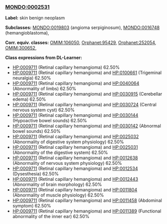 
### [MONDO:0002531](http://purl.obolibrary.org/obo/MONDO_0002531)
**Label:** skin benign neoplasm

**Subclasses:** [MONDO:0019803](http://purl.obolibrary.org/obo/MONDO_0019803) (angioma serpiginosum), [MONDO:0016748](http://purl.obolibrary.org/obo/MONDO_0016748) (hemangioblastoma), 

**Corr. equiv. classes:** [OMIM:106050](http://purl.obolibrary.org/obo/OMIM_106050), [Orphanet:95429](http://www.orpha.net/ORDO/Orphanet_95429), [Orphanet:252054](http://www.orpha.net/ORDO/Orphanet_252054), [OMIM:300652](http://purl.obolibrary.org/obo/OMIM_300652), 

**Class expressions from DL-Learner:**

- [HP:0009711](http://purl.obolibrary.org/obo/HP_0009711) (Retinal capillary hemangioma) 62.50%
- [HP:0009711](http://purl.obolibrary.org/obo/HP_0009711) (Retinal capillary hemangioma) and [HP:0100661](http://purl.obolibrary.org/obo/HP_0100661) (Trigeminal neuralgia) 62.50%
- [HP:0009711](http://purl.obolibrary.org/obo/HP_0009711) (Retinal capillary hemangioma) and [HP:0040064](http://purl.obolibrary.org/obo/HP_0040064) (Abnormality of limbs) 62.50%
- [HP:0009711](http://purl.obolibrary.org/obo/HP_0009711) (Retinal capillary hemangioma) and [HP:0030915](http://purl.obolibrary.org/obo/HP_0030915) (Cerebellar edema) 62.50%
- [HP:0009711](http://purl.obolibrary.org/obo/HP_0009711) (Retinal capillary hemangioma) and [HP:0030724](http://purl.obolibrary.org/obo/HP_0030724) (Central nervous system cyst) 62.50%
- [HP:0009711](http://purl.obolibrary.org/obo/HP_0009711) (Retinal capillary hemangioma) and [HP:0030144](http://purl.obolibrary.org/obo/HP_0030144) (Hypoactive bowel sounds) 62.50%
- [HP:0009711](http://purl.obolibrary.org/obo/HP_0009711) (Retinal capillary hemangioma) and [HP:0030142](http://purl.obolibrary.org/obo/HP_0030142) (Abnormal bowel sounds) 62.50%
- [HP:0009711](http://purl.obolibrary.org/obo/HP_0009711) (Retinal capillary hemangioma) and [HP:0025032](http://purl.obolibrary.org/obo/HP_0025032) (Abnormality of digestive system physiology) 62.50%
- [HP:0009711](http://purl.obolibrary.org/obo/HP_0009711) (Retinal capillary hemangioma) and [HP:0025031](http://purl.obolibrary.org/obo/HP_0025031) (Abnormality of the digestive system) 62.50%
- [HP:0009711](http://purl.obolibrary.org/obo/HP_0009711) (Retinal capillary hemangioma) and [HP:0012638](http://purl.obolibrary.org/obo/HP_0012638) (Abnormality of nervous system physiology) 62.50%
- [HP:0009711](http://purl.obolibrary.org/obo/HP_0009711) (Retinal capillary hemangioma) and [HP:0012534](http://purl.obolibrary.org/obo/HP_0012534) (Dysesthesia) 62.50%
- [HP:0009711](http://purl.obolibrary.org/obo/HP_0009711) (Retinal capillary hemangioma) and [HP:0012443](http://purl.obolibrary.org/obo/HP_0012443) (Abnormality of brain morphology) 62.50%
- [HP:0009711](http://purl.obolibrary.org/obo/HP_0009711) (Retinal capillary hemangioma) and [HP:0011804](http://purl.obolibrary.org/obo/HP_0011804) (Abnormality of muscle physiology) 62.50%
- [HP:0009711](http://purl.obolibrary.org/obo/HP_0009711) (Retinal capillary hemangioma) and [HP:0011458](http://purl.obolibrary.org/obo/HP_0011458) (Abdominal symptom) 62.50%
- [HP:0009711](http://purl.obolibrary.org/obo/HP_0009711) (Retinal capillary hemangioma) and [HP:0011389](http://purl.obolibrary.org/obo/HP_0011389) (Functional abnormality of the inner ear) 62.50%


